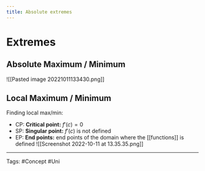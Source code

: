 ```yaml
---
title: Absolute extremes
---
```


# Extremes
## Absolute Maximum / Minimum
![[Pasted image 20221011133430.png]]

## Local Maximum / Minimum
Finding local max/min:
- CP: **Critical point:** $f'(c) =0$
- SP: **Singular point:** $f'(c)$ is not defined 
- EP: **End points:** end points of the domain where the [[functions]] is defined
![[Screenshot 2022-10-11 at 13.35.35.png]]

---
Tags: #Concept #Uni 